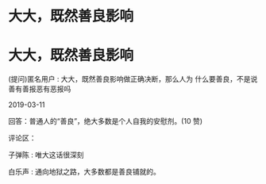 # 大大，既然善良影响

# 大大，既然善良影响

(提问)匿名用户 : 大大，既然善良影响做正确决断，那么人为 什么要善良，不是说善有善报恶有恶报吗

2019-03-11

回答：普通人的“善良”，绝大多数是个人自我的安慰剂。(10 赞)

评论区：

子弹陈 : 唯大这话很深刻

白乐声 : 通向地狱之路，大多数都是善良铺就的。